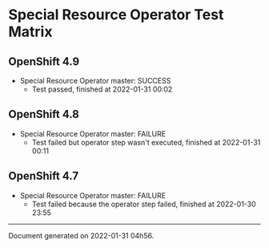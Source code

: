 
Special Resource Operator Test Matrix
=====================================

OpenShift 4.9
-------------



* Special Resource Operator master: SUCCESS
  - Test passed, finished at 2022-01-31 00:02

OpenShift 4.8
-------------



* Special Resource Operator master: FAILURE
  - Test failed but operator step wasn't executed, finished at 2022-01-31 00:11

OpenShift 4.7
-------------



* Special Resource Operator master: FAILURE
  - Test failed because the operator step failed, finished at 2022-01-30 23:55

---
Document generated on 2022-01-31 04h56.

